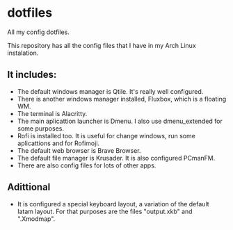 # dotfiles
All my config dotfiles.

This repository has all the config files that I have in my Arch Linux instalation. 

## It includes:
- The default windows manager is Qtile. It's really well configured.
- There is another windows manager installed, Fluxbox, which is a floating WM.
- The terminal is Alacritty.
- The main aplicattion launcher is Dmenu. I also use dmenu_extended for some purposes.
- Rofi is installed too. It is useful for change windows, run some aplicattions and for Rofimoji.
- The default web browser is Brave Browser.
- The default file manager is Krusader. It is also configured PCmanFM.
- There are also config files for lots of other apps.

## Adittional
- It is configured a special keyboard layout, a variation of the default latam layout. For that purposes are the files "output.xkb" and ".Xmodmap".
